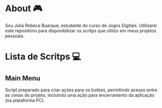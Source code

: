 # About :video_game:

Sou Julia Rebeca Buarque, estudante do curso de Jogos Digitais. Utilizarei este repositório para disponibilizar os scritps que utilizo em meus projetos pessoais.

# Lista de Scritps :computer:

## Main Menu

Script preparado para criar ações para os botões, permitindo acesso entre as cenas do projeto, incluindo uma ação para encerramento da aplicação (na plataforma PC).